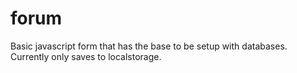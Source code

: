 # forum

Basic javascript form that has the base to be setup with databases.
Currently only saves to localstorage.
